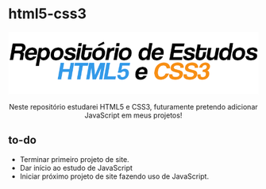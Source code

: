 # html5-css3

<p align="center"><img src="media/banner.png" alt="banner"></p>

<p align="center">Neste repositório estudarei HTML5 e CSS3, futuramente pretendo adicionar JavaScript em meus projetos!</p>

## to-do

* Terminar primeiro projeto de site.
* Dar início ao estudo de JavaScript
* Iniciar próximo projeto de site fazendo uso de JavaScript.

